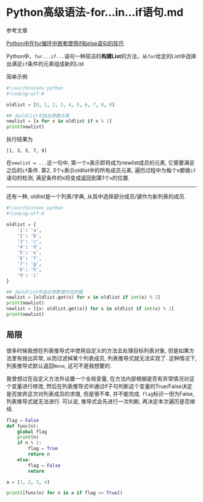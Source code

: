 # Python高级语法-for...in...if语句.md

参考文章

[Python中在for循环中嵌套使用if和else语句的技巧](http://www.jb51.net/article/86987.htm)

Python中，`for...if...`语句一种简洁的**构建List**的方法，从`for`给定的List中选择出满足`if`条件的元素组成新的List

简单示例

```python 
#!/usr/bin/env python
#!coding:utf-8

oldlist = [0, 1, 2, 3, 4, 5, 6, 7, 8, 9]

## 从oldlist中选出奇数元素
newlist = [x for x in oldlist if x % 2]
print(newlist)
```

执行结果为

```
[1, 3, 5, 7, 9]
```

在`newlist = ...`这一句中, 第一个`x`表示即将成为newlist成员的元素, 它需要满足之后的`if`条件. 第2, 3个`x`表示oldlist中的所有成员元素, 遍历过程中为每个x都做`if`语句的检测, 满足条件的x将变成返回到第1个`x`的位置.

------

还有一种, oldlist是一个列表/字典, 从其中选择部分成员/键作为新列表的成员.

```python
#!/usr/bin/env python
#!coding:utf-8

oldlist = { 
    '1': 'a',
    '2': 'b',
    '3': 'c',
    '4': 'd',
    '5': 'e',
    '6': 'f',
    '7': 'g',
    '8': 'h',
    '9': 'i' 
}

## 从oldlist中选出奇数键对应的值
newlist = [oldlist.get(x) for x in oldlist if int(x) % 2]
print(newlist)
newlist = [{x: oldlist.get(x)} for x in oldlist if int(x) % 2]
print(newlist)
```

## 局限

很多时候我想在列表推导式中使用自定义的方法去处理目标列表对象, 但是如果方法里有抛出异常, 从而过滤掉某个列表成员, 列表推导式就无法实现了. 这种情况下, 列表推导式默认返回`None`, 这可不是我想要的.

我曾想过在自定义方法外设置一个全局变量, 在方法内部根据是否有异常情况对这个变量进行修改, 然后在列表推导式中通过if子句判断这个变量的True/False决定是否放弃这次对列表成员的求值, 但是很不幸, 并不能完成. `flag`标识一但为False, 列表推导式就无法进行. 可以说, 推导式会先进行一次判断, 再决定本次遍历是否继续.

```py
flag = False
def func(n):
    global flag
    print(n)
    if n % 2:
        flag = True
        return n
    else:
        flag = False
        return

a = [1, 2, 3, 4]

print([func(n) for n in a if flag == True])
```